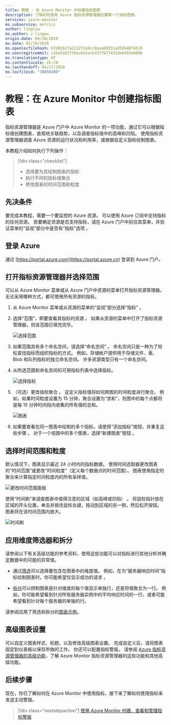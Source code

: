 ```yaml
---
title: 教程 - 在 Azure Monitor 中创建指标图表
description: 了解如何使用 Azure 指标资源管理器创建第一个指标图表。
services: azure-monitor
ms.subservice: metrics
author: lingliw
ms.author: v-lingwu
origin.date: 04/10/2019
ms.date: 02/19/2020
ms.openlocfilehash: 67d01b27a2222f2a9cc0aaa69331ad56b40f4518
ms.sourcegitcommit: c1ba5a62f30ac0a3acb337fb77431de6493e6096
ms.translationtype: HT
ms.contentlocale: zh-CN
ms.lasthandoff: 04/17/2020
ms.locfileid: "78850289"
---
```

# <a name="tutorial-create-a-metrics-chart-in-azure-monitor"></a>教程：在 Azure Monitor 中创建指标图表
指标资源管理器是 Azure 门户中 Azure Monitor 的一项功能，通过它可以根据指标值创建图表，直观地关联趋势，以及调查指标值中的高峰和凹陷。 使用指标资源管理器调查 Azure 资源的运行状况和利用率，或根据自定义指标绘制图表。 

本教程介绍如何执行下列操作：

> [!div class="checklist"]
> * 选择要为其绘制图表的指标
> * 执行不同的指标值聚合
> * 修改图表的时间范围和粒度

## <a name="prerequisites"></a>先决条件

要完成本教程，需要一个要监控的 Azure 资源。 可以使用 Azure 订阅中支持指标的任何资源。 若要确定资源是否支持指标，请在 Azure 门户中前往其菜单，并验证菜单的“监视”部分中是否有“指标”选项   。


## <a name="log-in-to-azure"></a>登录 Azure
通过 [https://portal.azure.com](https://portal.azure.cn) 登录到 Azure 门户。

## <a name="open-metrics-explorer-and-select-a-scope"></a>打开指标资源管理器并选择范围
可以从 Azure Monitor 菜单或从 Azure 门户中资源的菜单打开指标资源管理器。 无论采用哪种方式，都可使用所有资源的指标。 

1. 从 Azure Monitor 菜单或从资源的菜单的“监视”部分选择“指标”    。

1. 选择“范围”，即要查看其指标的资源  。 如果从资源的菜单中打开了指标资源管理器，则该范围已填充完毕。

    ![选择范围](media/tutorial-metrics-explorer/scope-picker.png)

2. 如果范围具有多个命名空间，请选择“命名空间”  。 命名空间只是一种为了轻松查找指标而组织指标的方式。 例如，存储帐户提供用于存储文件、表、Blob 和队列指标的独立命名空间。 许多资源类型只有一个命名空间。

3. 从所选范围和命名空间的可用指标列表中选择指标。

    ![选择指标](media/tutorial-metrics-explorer/metric-picker.png)

4. （可选）更改指标聚合  。 这定义指标值将如何跨图的时间粒度进行聚合。 例如，如果时间粒度设置为 15 分钟，聚合设置为“求和”，则图中的每个点都将是每 15 分钟时间段内收集的所有值的总和。

    ![图表](media/tutorial-metrics-explorer/chart.png)

5. 如果要查看在同一图表中绘制的多个指标，请使用“添加指标”按钮，并重复这些步骤  。 对于一个视图中的多个图表，选择“新建图表”按钮  。

## <a name="select-a-time-range-and-granularity"></a>选择时间范围和粒度

默认情况下，图表显示最近 24 小时内的指标数据。 使用时间选取器更改图表的“时间范围”或更改“时间粒度”（定义每个数据点的时间范围）。   图表使用指定的聚合来计算指定时间粒度内的所有采样值。

![更改时间范围面板](media/tutorial-metrics-explorer/time-picker.png)


使用“时间刷”来调查图表中值得注意的区域（如高峰或凹陷）  。 将鼠标指针放在区域的开头位置，单击并按住鼠标左键，拖动到区域的另一侧，然后松开按钮。 图表将在该时间范围内放大。 

![时间刷](media/tutorial-metrics-explorer/time-brush.png)

## <a name="apply-dimension-filters-and-splitting"></a>应用维度筛选器和拆分
请参阅以下有关高级功能的参考资料，使用这些功能可以对指标进行其他分析并确定数据中的可能的异常值。

- 通过[筛选](../platform/metrics-charts.md#apply-filters-to-charts)可以选择要包含在图表中的维度值。 例如，在为“服务器响应时间”指标绘制图表时，你可能希望仅显示成功的请求  。 

- [拆分](../platform/metrics-charts.md#apply-splitting-to-a-chart)可以控制图表是针对维度的每个值显示单独行，还是将值聚合为一行。 例如，你可能希望看到针对所有服务器实例中的平均响应时间的一行，或者可能希望看到针对每个服务器的单独的行。 

请参阅应用了筛选和拆分的[图表示例](../platform/metric-chart-samples.md)。

## <a name="advanced-chart-settings"></a>高级图表设置

可以自定义图表样式、标题，以及修改高级图表设置。 完成自定义后，请将图表固定到仪表板以保存所做的工作。 你还可以配置指标警报。 请参阅 [Azure 指标资源管理器的高级功能](../platform/metrics-charts.md#lock-boundaries-of-chart-y-axis)，了解 Azure Monitor 指标资源管理器的这些功能和其他高级功能。


## <a name="next-steps"></a>后续步骤
现在，你已了解如何在 Azure Monitor 中使用指标，接下来了解如何使用指标来发送主动警报。

> [!div class="nextstepaction"]
> [使用 Azure Monitor 创建、查看和管理指标警报](../platform/alerts-metric.md)

